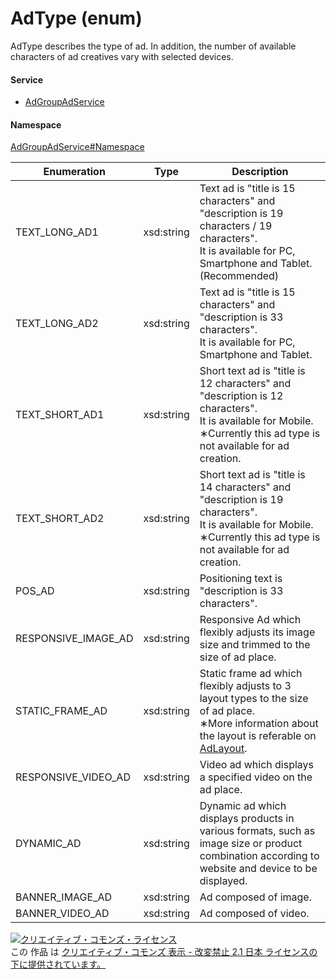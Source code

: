 

# AdType (enum)

AdType describes the type of ad.
In addition, the number of available characters of ad creatives vary with selected devices.

#### Service

+ [AdGroupAdService](../../services/AdGroupAdService.md)

#### Namespace

[AdGroupAdService#Namespace](../../services/AdGroupAdService.md#namespace)

| Enumeration  |       Type       |          Description          |
| ------------ | ---------------- | ----------------------------- |
| TEXT_LONG_AD1 | xsd:string | Text ad is &#34;title is 15 characters&#34; and &#34;description is 19 characters / 19 characters&#34;.<br/>It is available for PC, Smartphone and Tablet. (Recommended) |
| TEXT_LONG_AD2 | xsd:string | Text ad is &#34;title is 15 characters&#34; and &#34;description is 33 characters&#34;.<br/>It is available for PC, Smartphone and Tablet. |
| TEXT_SHORT_AD1 | xsd:string | Short text ad is &#34;title is 12 characters&#34; and &#34;description is 12 characters&#34;.<br/>It is available for Mobile.<br/>∗Currently this ad type is not available for ad creation. |
| TEXT_SHORT_AD2 | xsd:string | Short text ad is &#34;title is 14 characters&#34; and &#34;description is 19 characters&#34;.<br/>It is available for Mobile.<br/>∗Currently this ad type is not available for ad creation. |
| POS_AD | xsd:string | Positioning text is &#34;description is 33 characters&#34;. |
| RESPONSIVE_IMAGE_AD | xsd:string | Responsive Ad which flexibly adjusts its image size and trimmed to the size of ad place. |
| STATIC_FRAME_AD | xsd:string | Static frame ad which flexibly adjusts to 3 layout types to the size of ad place.<br/>∗More information about the layout is referable on <a href="/yahoojp-marketing/ydn-api-documents/blob/master/docs/en/api_reference/data/AdGroupAd/AdLayout.md">AdLayout</a>. |
| RESPONSIVE_VIDEO_AD | xsd:string | Video ad which displays a specified video on the ad place. |
| DYNAMIC_AD | xsd:string | Dynamic ad which displays products in various formats, such as image size or product combination according to website and device to be displayed. |
| BANNER_IMAGE_AD | xsd:string | Ad composed of image. |
| BANNER_VIDEO_AD | xsd:string | Ad composed of video. |

<a rel="license" href="http://creativecommons.org/licenses/by-nd/2.1/jp/"><img alt="クリエイティブ・コモンズ・ライセンス" style="border-width:0" src="https://i.creativecommons.org/l/by-nd/2.1/jp/88x31.png" /></a><br />この 作品 は <a rel="license" href="http://creativecommons.org/licenses/by-nd/2.1/jp/">クリエイティブ・コモンズ 表示 - 改変禁止 2.1 日本 ライセンスの下に提供されています。</a>
